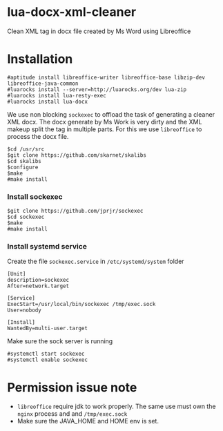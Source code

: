 # lua-docx-xml-cleaner
Clean XML tag in docx file created by Ms Word using Libreoffice

# Installation

```
#aptitude install libreoffice-writer libreoffice-base libzip-dev libreoffice-java-common
#luarocks install --server=http://luarocks.org/dev lua-zip
#luarocks install lua-resty-exec
#luarocks install lua-docx
```

We use non blocking `sockexec` to offload the task of generating a cleaner XML docx.
The docx generate by Ms Work is very dirty and the XML makeup split the tag in multiple parts.
For this we use `libreoffice` to process the docx file.


```
$cd /usr/src
$git clone https://github.com/skarnet/skalibs
$cd skalibs
$configure
$make
#make install
```

### Install sockexec

```
$git clone https://github.com/jprjr/sockexec
$cd sockexec
$make
#make install
```

### Install systemd service

Create the file `sockexec.service` in `/etc/systemd/system` folder

```
[Unit]
description=sockexec
After=network.target

[Service]
ExecStart=/usr/local/bin/sockexec /tmp/exec.sock
User=nobody

[Install]
WantedBy=multi-user.target
```

Make sure the sock server is running

```
#systemctl start sockexec
#systemctl enable sockexec
```

# Permission issue note

- `libreoffice` require jdk to work properly. The same use must own the `nginx` process and and `/tmp/exec.sock`
-  Make sure the JAVA_HOME and HOME env is set.
